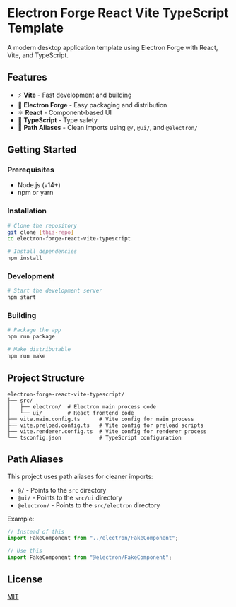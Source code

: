 # Electron Forge React Vite TypeScript Template

A modern desktop application template using Electron Forge with React, Vite, and TypeScript.

## Features

- ⚡️ **Vite** - Fast development and building
- 🔋 **Electron Forge** - Easy packaging and distribution
- ⚛️ **React** - Component-based UI
- 📝 **TypeScript** - Type safety
- 📁 **Path Aliases** - Clean imports using `@/`, `@ui/`, and `@electron/`

## Getting Started

### Prerequisites

- Node.js (v14+)
- npm or yarn

### Installation

```bash
# Clone the repository
git clone [this-repo]
cd electron-forge-react-vite-typescript

# Install dependencies
npm install
```

### Development

```bash
# Start the development server
npm start
```

### Building

```bash
# Package the app
npm run package

# Make distributable
npm run make
```

## Project Structure

```
electron-forge-react-vite-typescript/
├── src/
│   ├── electron/  # Electron main process code
│   └── ui/        # React frontend code
├── vite.main.config.ts      # Vite config for main process
├── vite.preload.config.ts   # Vite config for preload scripts
├── vite.renderer.config.ts  # Vite config for renderer process
└── tsconfig.json            # TypeScript configuration
```

## Path Aliases

This project uses path aliases for cleaner imports:

- `@/` - Points to the `src` directory
- `@ui/` - Points to the `src/ui` directory
- `@electron/` - Points to the `src/electron` directory

Example:

```typescript
// Instead of this
import FakeComponent from "../electron/FakeComponent";

// Use this
import FakeComponent from "@electron/FakeComponent";
```

## License

[MIT](LICENSE)
